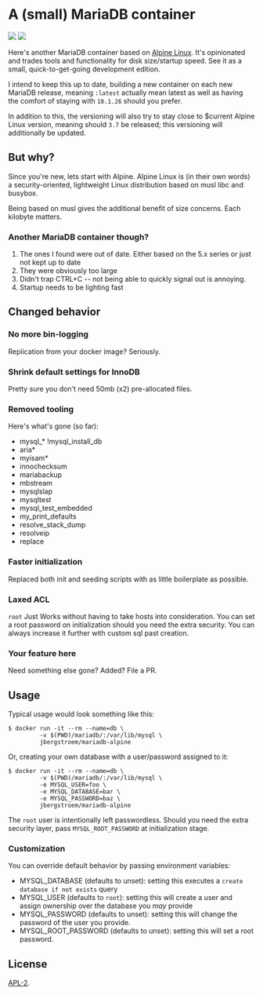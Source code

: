 # A (small) MariaDB container

[![](https://images.microbadger.com/badges/version/jbergstroem/mariadb-alpine.svg)](https://microbadger.com/images/jbergstroem/mariadb-alpine "Get your own version badge on microbadger.com") [![](https://images.microbadger.com/badges/image/jbergstroem/mariadb-alpine.svg)](https://microbadger.com/images/jbergstroem/mariadb-alpine "Get your own image badge on microbadger.com") 

Here's another MariaDB container based on [Alpine Linux][1]. It's opinionated and trades tools and functionality for disk size/startup speed. See it as a small, quick-to-get-going development edition.

I intend to keep this up to date, building a new container on each new MariaDB release, meaning `:latest` actually mean latest as well as having the comfort of staying with `10.1.26` should you prefer.

In addition to this, the versioning will also try to stay close to $current Alpine Linux version, meaning should `3.7` be released; this versioning will additionally be updated.

[1]: https://alpinelinux.org


## But why?

Since you're new, lets start with Alpine. Alpine Linux is (in their own words) a security-oriented, lightweight Linux distribution based on musl libc and busybox.

Being based on musl gives the additional benefit of size concerns. Each kilobyte matters.

### Another MariaDB container though?

1.  The ones I found were out of date. Either based on the 5.x series or just not kept up to date
2.  They were obviously too large
3.  Didn't trap CTRL+C -- not being able to quickly signal out is annoying.
4.  Startup needs to be lighting fast


## Changed behavior

### No more bin-logging

Replication from your docker image? Seriously.

### Shrink default settings for InnoDB

Pretty sure you don't need 50mb (x2) pre-allocated files.

### Removed tooling

Here's what's gone (so far):
-   mysql_* !mysql_install_db 
-   aria*
-   myisam*
-   innochecksum
-   mariabackup
-   mbstream
-   mysqlslap
-   mysqltest
-   mysql_test_embedded
-   my_print_defaults
-   resolve_stack_dump
-   resolveip
-   replace

### Faster initialization

Replaced both init and seeding scripts with as little boilerplate as possible.

### Laxed ACL

`root` Just Works without having to take hosts into consideration. You can set a root password on initialization should you need the extra security. You can
always increase it further with custom sql past creation.

### Your feature here

Need something else gone? Added? File a PR.


## Usage

Typical usage would look something like this:
```console
$ docker run -it --rm --name=db \
         -v $(PWD)/mariadb/:/var/lib/mysql \
         jbergstroem/mariadb-alpine
```

Or, creating your own database with a user/password assigned to it:
```console
$ docker run -it --rm --name=db \
         -v $(PWD)/mariadb/:/var/lib/mysql \
         -e MYSQL_USER=foo \
         -e MYSQL_DATABASE=bar \
         -e MYSQL_PASSWORD=baz \
         jbergstroem/mariadb-alpine
```

The `root` user is intentionally left passwordless. Should you need the extra security layer, pass `MYSQL_ROOT_PASSWORD` at initialization stage.

### Customization

You can override default behavior by passing environment variables:

-   MYSQL_DATABASE (defaults to unset): setting this executes a
    `create database if not exists` query
-   MYSQL_USER (defaults to `root`): setting this will create a user and assign
    ownership over the database you _may_ provide
-   MYSQL_PASSWORD (defaults to unset): setting this will change the password
    of the user you provide.
-   MYSQL_ROOT_PASSWORD (defaults to unset): setting this will set a
    root password.

## License

[APL-2](./LICENSE).
